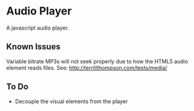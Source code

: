 # Audio Player
A javascript audio player.

## Known Issues
Variable bitrate MP3s will not seek properly due to how the HTML5 audio element reads files. See: http://terrillthompson.com/tests/media/

## To Do
* Decouple the visual elements from the player